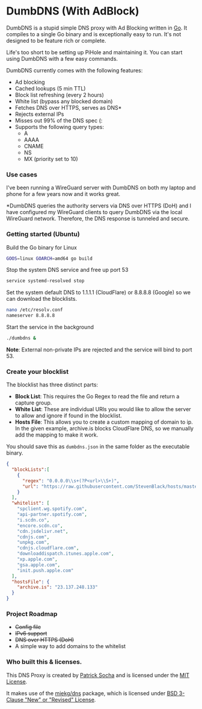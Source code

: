 # DumbDNS (With AdBlock)

DumbDNS is a stupid simple DNS proxy with Ad Blocking written in [Go](https://go.dev/). It compiles to a single Go binary and is exceptionally easy to run. It's not designed to be feature rich or complete.

Life's too short to be setting up PiHole and maintaining it. You can start using DumbDNS with a few easy commands.

DumbDNS currently comes with the following features:

- Ad blocking
- Cached lookups (5 min TTL)
- Block list refreshing (every 2 hours)
- White list (bypass any blocked domain)
- Fetches DNS over HTTPS, serves as DNS*
- Rejects external IPs
- Misses out 99% of the DNS spec (:
- Supports the following query types:
  - A
  - AAAA
  - CNAME
  - NS
  - MX (priority set to 10)

### Use cases

I've been running a WireGuard server with DumbDNS on both my laptop and phone for a few years now and it works great.

*DumbDNS queries the authority servers via DNS over HTTPS (DoH) and I have configured my WireGuard clients to query DumbDNS via the local WireGuard network. Therefore, the DNS response is tunneled and secure.

### Getting started (Ubuntu)

Build the Go binary for Linux

```bash
GOOS=linux GOARCH=amd64 go build
```

Stop the system DNS service and free up port 53

```bash
service systemd-resolved stop
```

Set the system default DNS to 1.1.1.1 (CloudFlare) or 8.8.8.8 (Google) so we can download the blocklists.

```bash
nano /etc/resolv.conf
nameserver 8.8.8.8
```

Start the service in the background
```bash
./dumbdns &
```

**Note**: External non-private IPs are rejected and the service will bind to port 53.

### Create your blocklist

The blocklist has three distinct parts:

- **Block List**: This requires the Go Regex to read the file and return a capture group.
- **White List**: These are individual URls you would like to allow the server to allow and ignore if found in the blocklist.
- **Hosts File**: This allows you to create a custom mapping of domain to ip. In the given example, archive.is blocks CloudFlare DNS, so we manually add the mapping to make it work.

You should save this as `dumbdns.json` in the same folder as the executable binary.

```json
{
  "blockLists":[
    {
      "regex": "0.0.0.0\\s+(?P<url>\\S+)",
      "url": "https://raw.githubusercontent.com/StevenBlack/hosts/master/hosts"
    }
  ],
  "whitelist": [
    "spclient.wg.spotify.com",
    "api-partner.spotify.com",
    "i.scdn.co",
    "encore.scdn.co",
    "cdn.jsdelivr.net",
    "cdnjs.com",
    "unpkg.com",
    "cdnjs.cloudflare.com",
    "downloaddispatch.itunes.apple.com",
    "xp.apple.com",
    "gsa.apple.com",
    "init.push.apple.com"
  ],
  "hostsFile": {
    "archive.is": "23.137.248.133"
  }
}
```

### Project Roadmap

- ~~Config file~~
- ~~IPv6 support~~
- ~~DNS over HTTPS (DoH)~~
- A simple way to add domains to the whitelist

### Who built this & licenses.

This DNS Proxy is created by [Patrick Socha](https://psocha.co.uk) and is licensed under the [MIT License](LICENSE).

It makes use of the [miekg/dns](https://github.com/miekg/dns) package, which is licensed under [BSD 3-Clause "New" or "Revised" License](https://github.com/miekg/dns/blob/master/LICENSE).
